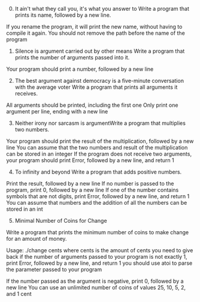 0. It ain't what they call you, it's what you answer to
Write a program that prints its name, followed by a new line.

If you rename the program, it will print the new name, without
having to compile it again.
You should not remove the path before the name of the program

1. Silence is argument carried out by other means
Write a program that prints the number of arguments passed into it.

Your program should print a number, followed by a new line

2. The best argument against democracy is a five-minute conversation
with the average voter
Write a program that prints all arguments it receives.

All arguments should be printed, including the first one
Only print one argument per line, ending with a new line

3. Neither irony nor sarcasm is argumentWrite a program that multiplies
two numbers.

Your program should print the result of the multiplication,
followed by a new line
You can assume that the two numbers and result of the multiplication can
be stored in an integer
If the program does not receive two arguments, your program should print
Error, followed by a new line, and return 1

4. To infinity and beyond
Write a program that adds positive numbers.

Print the result, followed by a new line
If no number is passed to the program, print 0, followed by a new line
If one of the number contains symbols that are not digits, print Error, followed
by a new line, and return 1
You can assume that numbers and the addition of all the numbers can be stored
in an int

5. Minimal Number of Coins for Change

Write a program that prints the minimum number of coins to
make change for an amount of money.

Usage: ./change cents
where cents is the amount of cents you need to give back
if the number of arguments passed to your program is not exactly 1, print Error,
followed by a new line, and return 1
you should use atoi to parse the parameter passed to your program

If the number passed as the argument is negative, print 0, followed by a
new line
You can use an unlimited number of coins of values 25, 10, 5, 2, and 1 cent